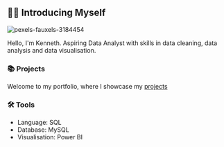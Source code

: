 ## 👋🏾 Introducing Myself     

![pexels-fauxels-3184454](https://github.com/Ogugko/KennethO/assets/143842831/b537f013-c170-4318-a055-e31264701e12)

Hello, I'm Kenneth. Aspiring Data Analyst with skills in data cleaning, data analysis and data visualisation.  

### 📚 Projects

Welcome to my portfolio, where I showcase my [projects](https://github.com/Ogugko/Portfolio/blob/main/README.md)

### 🛠️ Tools

- Language: SQL
- Database: MySQL
- Visualisation: Power BI



